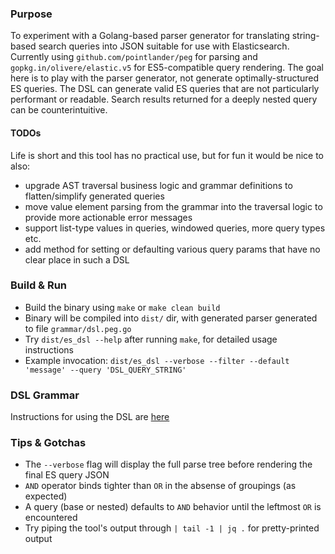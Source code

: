 ### Purpose
To experiment with a Golang-based parser generator for translating string-based search queries into JSON suitable for use with Elasticsearch.
Currently using `github.com/pointlander/peg` for parsing and `gopkg.in/olivere/elastic.v5` for ES5-compatible query rendering.
The goal here is to play with the parser generator, not generate optimally-structured ES queries. The DSL can generate valid ES queries
that are not particularly performant or readable. Search results returned for a deeply nested query can be counterintuitive.

#### TODOs
Life is short and this tool has no practical use, but for fun it would be nice to also:
* upgrade AST traversal business logic and grammar definitions to flatten/simplify generated queries
* move value element parsing from the grammar into the traversal logic to provide more actionable error messages
* support list-type values in queries, windowed queries, more query types etc.
* add method for setting or defaulting various query params that have no clear place in such a DSL


### Build & Run
* Build the binary using `make` or `make clean build`
*  Binary will be compiled into `dist/` dir, with generated parser generated to file `grammar/dsl.peg.go`
* Try `dist/es_dsl --help` after running `make`, for detailed usage instructions
* Example invocation: `dist/es_dsl --verbose --filter --default 'message' --query 'DSL_QUERY_STRING'`


### DSL Grammar
Instructions for using the DSL are [here](https://github.com/elireisman/go_es_query_parser/blob/master/grammar/README.md)


### Tips & Gotchas
* The `--verbose` flag will display the full parse tree before rendering the final ES query JSON
* `AND` operator binds tighter than `OR` in the absense of groupings (as expected)
* A  query (base or nested) defaults to `AND` behavior until the leftmost `OR` is encountered
* Try piping the tool's output through `| tail -1 | jq .` for pretty-printed output

